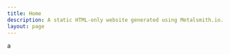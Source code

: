 ```yaml
---
title: Home
description: A static HTML-only website generated using Metalsmith.io.
layout: page
---
```


a